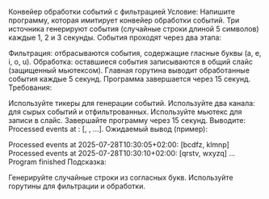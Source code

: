 Конвейер обработки событий с фильтрацией
Условие:
Напишите программу, которая имитирует конвейер обработки событий. 
Три источника генерируют события (случайные строки длиной 5 символов) каждые 1, 2 и 3 секунды. 
События проходят через два этапа:

Фильтрация: отбрасываются события, содержащие гласные буквы (a, e, i, o, u).
Обработка: оставшиеся события записываются в общий слайс (защищенный мьютексом). 
Главная горутина выводит обработанные события каждые 5 секунд. Программа завершается через 15 секунд.
Требования:

Используйте тикеры для генерации событий.
Используйте два канала: для сырых событий и отфильтрованных.
Используйте мьютекс для записи в слайс.
Завершайте программу через 15 секунд.
Выводите: Processed events at <RFC3339>: [<event1>, <event2>, ...].
Ожидаемый вывод (пример):

Processed events at 2025-07-28T10:30:05+02:00: [bcdfz, klmnp]
Processed events at 2025-07-28T10:30:10+02:00: [qrstv, wxyzq]
...
Program finished
Подсказка:

Генерируйте случайные строки из согласных букв.
Используйте горутины для фильтрации и обработки.